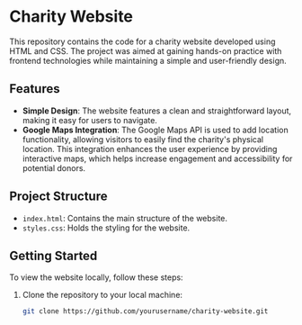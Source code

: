 
# Charity Website

This repository contains the code for a charity website developed using HTML and CSS. The project was aimed at gaining hands-on practice with frontend technologies while maintaining a simple and user-friendly design.
 
## Features

- **Simple Design**: The website features a clean and straightforward layout, making it easy for users to navigate.
- **Google Maps Integration**: The Google Maps API is used to add location functionality, allowing visitors to easily find the charity's physical location. This integration enhances the user experience by providing interactive maps, which helps increase engagement and accessibility for potential donors.

## Project Structure

- `index.html`: Contains the main structure of the website.
- `styles.css`: Holds the styling for the website.

 
## Getting Started

To view the website locally, follow these steps: 

1. Clone the repository to your local machine:
   ```bash
   git clone https://github.com/yourusername/charity-website.git
